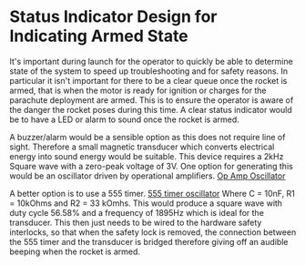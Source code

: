 # Status Indicator Design for Indicating Armed State

It's important during launch for the operator to quickly be able to
determine state of the system to speed up troubleshooting and for safety
reasons. In particular it isn't important for there to be a clear queue
once the rocket is armed, that is when the motor is ready for ignition
or charges for the parachute deployment are armed. This is to ensure the
operator is aware of the danger the rocket poses during this time. A
clear status indicator would be to have a LED or alarm to sound once the
rocket is armed.

A buzzer/alarm would be a sensible option as this does not require line
of sight. Therefore a small magnetic transducer which converts
electrical energy into sound energy would be suitable. This device
requires a 2kHz Square wave with a zero-peak voltage of 3V. One option
for generating this would be an oscillator driven by operational
amplifiers. [Op Amp Oscillator](OpAmpOsci.PNG)

A better option is to use a 555 timer.
[555 timer oscillator](555timerOscillator.PNG) Where C = 10nF, R1 =
10kOhms and R2 = 33 kOmhs. This would produce a square wave with duty
cycle 56.58% and a frequency of 1895Hz which is ideal for the
transducer. This then just needs to be wired to the hardware safety
interlocks, so that when the safety lock is removed, the connection
between the 555 timer and the transducer is bridged therefore giving off
an audible beeping when the rocket is armed.
